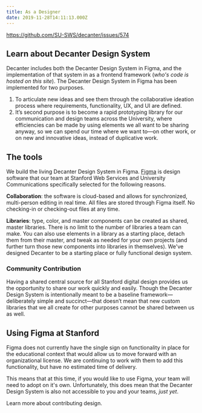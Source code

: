 ```yaml
---
title: As a Designer
date: 2019-11-28T14:11:13.000Z
---
```

https://github.com/SU-SWS/decanter/issues/574

## Learn about Decanter Design System

Decanter includes both the Decanter Design System in Figma, and the implementation of that system in as a frontend framework (_who's code is hosted on this site_). The Decanter Design System in Figma has been implemented for two purposes. 

1. To articulate new ideas and see them through the collaborative ideation process where requirements, functionality, UX, and UI are defined. 
2. It’s second purpose is to become a rapid prototyping library for our communication and design teams across the University, where efficiencies can be made by using elements we all want to be sharing anyway, so we can spend our time where we want to—on other work, or on new and innovative ideas, instead of duplicative work. 

## The tools

We build the living Decanter Design System in Figma. [Figma](https://www.figma.com/) is design software that our team at Stanford Web Services and University Communications specifically selected for the following reasons. 

**Collaboration**: the software is cloud-based and allows for synchronized, multi-person editing in real time. All files are stored through Figma itself. No checking-in or checking-out files at any time. 

**Libraries**: type, color, and master components can be created as shared, master libraries. There is no limit to the number of libraries a team can make. You can also use elements in a library as a starting place, detach them from their master, and tweak as needed for your own projects (and further turn those new components into libraries in themselves). We've designed Decanter to be a starting place or fully functional design system. 

### Community Contribution

Having a shared central source for all Stanford digital design provides us the opportunity to share our work quickly and easily. Though the Decanter Design System is intentionally meant to be a baseline framework—deliberately simple and succinct—that doesn’t mean that new custom  libraries that we all create for other purposes cannot be shared between us as well. 

## Using Figma at Stanford

Figma does not currently have the single sign on functionality in place for the educational context that would allow us to move forward with an organizational license. We are continuing to work with them to add this functionality, but have no estimated time of delivery.

This means that at this time, if you would like to use Figma, your team will need to adopt on it's own. Unfortunately, this does mean that the Decanter Design System is also not accessible to you and your teams, _just yet_. 

Learn more about contributing design.

